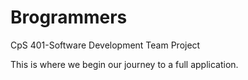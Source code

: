 # Brogrammers
CpS 401-Software Development Team Project

This is where we begin our journey to a full application.

